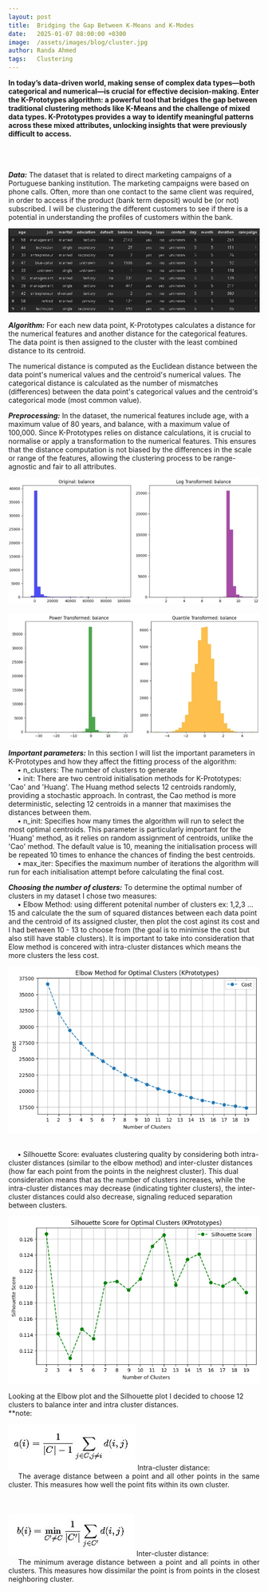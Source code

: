 ```yaml
---
layout: post
title:  Bridging the Gap Between K-Means and K-Modes
date:   2025-01-07 08:00:00 +0300
image:  /assets/images/blog/cluster.jpg
author: Randa Ahmed
tags:   Clustering
---
```


**In today’s data-driven world, making sense of complex data types—both categorical and numerical—is crucial for effective decision-making. Enter the K-Prototypes algorithm: a powerful tool that bridges the gap between traditional clustering methods like K-Means and the challenge of mixed data types. K-Prototypes provides a way to identify meaningful patterns across these mixed attributes, unlocking insights that were previously difficult to access.**

<br><br><br>
***Data:*** The dataset that is related to direct marketing campaigns of a Portuguese banking institution. The marketing campaigns were based on phone calls. Often, more than one contact to the same client was required, in order to access if the product (bank term deposit) would be (or not) subscribed. I will be clustering the different customers to see if there is a potential in understanding the profiles of customers within the bank.

<p style="text-align: center;">
  <img src="/assets/images/blog/data-clustering.jpg" alt="Additional image description">
</p>

***Algorithm:*** For each new data point, K-Prototypes calculates a distance for the numerical features and another distance for the categorical features. The data point is then assigned to the cluster with the least combined distance to its centroid.

The numerical distance is computed as the Euclidean distance between the data point's numerical values and the centroid's numerical values. The categorical distance is calculated as the number of mismatches (differences) between the data point's categorical values and the centroid's categorical mode (most common value).

***Preprocessing:*** In the dataset, the numerical features include age, with a maximum value of 80 years, and balance, with a maximum value of 100,000. Since K-Prototypes relies on distance calculations, it is crucial to normalise or apply a transformation to the numerical features. This ensures that the distance computation is not biased by the differences in the scale or range of the features, allowing the clustering process to be range-agnostic and fair to all attributes.

<p style="text-align: center;">
  <img src="/assets/images/blog/trans1.jpg" alt="Additional image description">
</p>

<p style="text-align: center;">
  <img src="/assets/images/blog/trans2.jpg" alt="Additional image description">
</p>

<!-- <p style="text-align: center;">
  <img src="/assets/images/blog/transformations2_resized.jpg" alt="rest of transformations">
</p> -->

***Important parameters:*** In this section I will list the important parameters in K-Prototypes and how they affect the fitting process of the algorithm: 
  <br>
  &emsp; • n_clusters: The number of clusters to generate 
  <br>
  &emsp; • init: There are two centroid initialisation methods for K-Prototypes: 'Cao' and 'Huang'. The Huang method selects 12 centroids randomly, providing a stochastic approach. In contrast, the Cao method is more deterministic, selecting 12 centroids in a manner that maximises the distances between them.
  <br>
  &emsp; • n_init: Specifies how many times the algorithm will run to select the most optimal centroids. This parameter is particularly important for the 'Huang' method, as it relies on random assignment of centroids, unlike the 'Cao' method. The default value is 10, meaning the initialisation process will be repeated 10 times to enhance the chances of finding the best centroids.
  <br>
  &emsp; • max_iter: Specifies the maximum number of iterations the algorithm will run for each initialisation attempt before calculating the final cost.
  <br>

***Choosing the number of clusters:***
To determine the optimal number of clusters in my dataset I chose two measures: 
<br>
  &emsp; • Elbow Method: using different potenital number of clusters ex: 1,2,3 ... 15 and calculate the the sum of squared distances between each data point and the centroid of its assigned cluster, then plot the cost aginst its cost and I had between 10 - 13 to choose from (the goal is to minimise the cost but also still have stable clusters). It is important to take into consideration that Elow method is concered with intra-cluster distances which means the more clusters the less cost. 
<p style="text-align: center;">
  <img src="/assets/images/blog/elbow.jpg" alt="Additional image description">
</p>

<br>
  &emsp; • Silhouette Score: evaluates clustering quality by considering both intra-cluster distances (similar to the elbow method) and inter-cluster distances (how far each point from the points in the neighrest cluster). This dual consideration means that as the number of clusters increases, while the intra-cluster distances may decrease (indicating tighter clusters), the inter-cluster distances could also decrease, signaling reduced separation between clusters. 
<p style="text-align: center;">
  <img src="/assets/images/blog/sillouette.jpg" alt="Additional image description">
</p>
Looking at the Elbow plot and the Silhouette plot I decided to choose 12 clusters to balance inter and intra cluster distances. 

  <!-- **note:
  <br>
  Intra-cluster distance:
  <br>
  The average distance between a point and all other points in the same cluster. This measures how well the point fits within its own cluster.
  <br>
  Inter-cluster distance:
  <br>
  The minimum average distance between a point and all points in other clusters. This measures how dissimilar the point is from points in the closest neighboring cluster.
  <br>
<br> -->

<br>
**note:
<style>
  .content-block {
    text-align: justify;
    overflow: hidden; /* Ensures the floated image does not break the layout */
    margin-bottom: 20px; /* Adds consistent spacing between blocks */
  }
  
  .content-block img {
    float: right;
    margin-left: 10px;
    max-width: 500px; /* Increase the maximum width of the image */
    height: auto; /* Maintain aspect ratio */
  }
</style>

<p class="content-block">
  <img src="/assets/images/blog/intra-equation.jpg" alt="Elbow Method">
  Intra-cluster distance:
  <br>
  &emsp; The average distance between a point and all other points in the same cluster. This measures how well the point fits within its own cluster.
  <br>
</p>

<br>
<p class="content-block">
  <img src="/assets/images/blog/inter-equation.jpg" alt="Silhouette Score">
  Inter-cluster distance:
  <br>
  &emsp; The minimum average distance between a point and all points in other clusters. This measures how dissimilar the point is from points in the closest neighboring cluster.
  <br>
</p>

